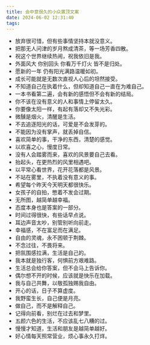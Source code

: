 ```yaml
---
title: 会中意很久的小众置顶文案
date: 2024-06-02 12:31:40
tags:
---
```


* 放弃很可惜，但有些事情坚持本就没意义。
* 把那无人问津的岁月熬成清茶，等一场芳香四散。
* 祝这个世界继续热闹，祝我依旧是我。
* 外面风大 你别回头 你看万千灯火 皆不是归处。
* 愿新的一年 仍有阳光满路温暖如初。
* 成长可能就是无数次直视人心后的坦然接受。
* 不知道自己在执着什么，但却知道自己一直在为难自己。
* 一本书看第二遍，会有新的感悟但不会有新的结局。
* 你不该在没有意义的人和事情上停留太久。
* 你要像太阳一样，有起有落却又不失光彩。
* 微醺是烟火，清醒是生活。
* 不去追逐阳光的话，可爱是不会发芽的。
* 不能因为没有掌声，就丢掉自信。
* 喜欢简单的事，干净的东西，清楚的感觉。
* 以欢喜之心，慢度日常。
* 没有人会踏雾而来，喜欢的风景要自己去看。
* 抬起头，在更热烈的风里相遇吧。
* 以平常心看世界，花开花落都是风景。
* 不站在雾里，不执着没有意义的事。
* 希望每个昨天今天明天都很快乐。
* 女孩子的自拍，憋着不发会过期。
* 无所图，越简单越幸福。
* 态度本身也是答案的一部分。
* 时间过得很快，有些话早点说。
* 耳边声音太吵，别管别听向前走。
* 幸福感，不在富足而在满足。
* 自由的灵魂，永不困顿于荆棘。
* 不念过往，不畏将来。
* 把氛围感拉满，生活是自己的。
* 我本就是独行客，何惧前方艰难路。
* 生活总会给你答案，但不会马上告诉你。
* 偶尔想不开的时候，应该就是快乐在加载。
* 我与自己共舞，以敬孤独赐我自由。
* 开心的话，日子不算虚度。
* 我野蛮生长，自己便是月亮。
* 做自己，而不是解释自己。
* 记得向前看，别烂在过去和梦里。
* 五颜六色的生活，不应该乱七八糟的过。
* 慢慢才知道，生活和朋友是越简单越好。
* 好心情每天照常营业，烦心事永久打烊。
